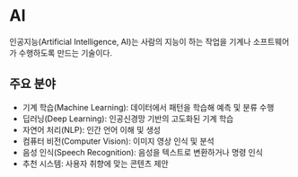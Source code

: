 # AI
인공지능(Artificial Intelligence, AI)는 사람의 지능이 하는 작업을 기계나 소프트웨어가 수행하도록 만드는 기술이다.

## 주요 분야
* 기계 학습(Machine Learning): 데이터에서 패턴을 학습해 예측 및 분류 수행
* 딥러닝(Deep Learning): 인공신경망 기반의 고도화된 기계 학습
* 자연어 처리(NLP): 인간 언어 이해 및 생성
* 컴퓨터 비전(Computer Vision): 이미지 영상 인식 및 분석
* 음성 인식(Speech Recognition): 음성을 텍스트로 변환하거나 명령 인식
* 추천 시스템: 사용자 취향에 맞는 콘텐츠 제안